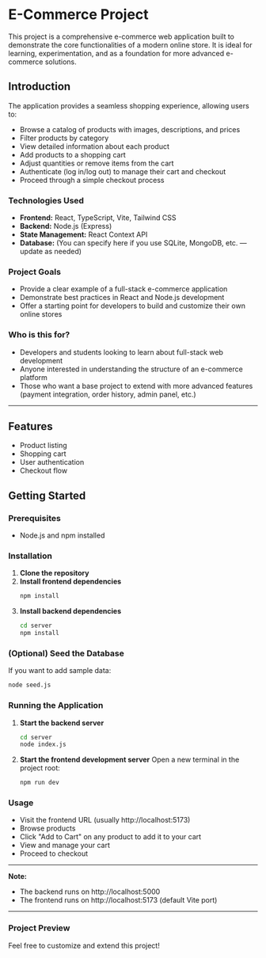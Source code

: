 # E-Commerce Project

This project is a comprehensive e-commerce web application built to demonstrate the core functionalities of a modern online store. It is ideal for learning, experimentation, and as a foundation for more advanced e-commerce solutions.

## Introduction

The application provides a seamless shopping experience, allowing users to:
- Browse a catalog of products with images, descriptions, and prices
- Filter products by category
- View detailed information about each product
- Add products to a shopping cart
- Adjust quantities or remove items from the cart
- Authenticate (log in/log out) to manage their cart and checkout
- Proceed through a simple checkout process

### Technologies Used
- **Frontend:** React, TypeScript, Vite, Tailwind CSS
- **Backend:** Node.js (Express)
- **State Management:** React Context API
- **Database:** (You can specify here if you use SQLite, MongoDB, etc. — update as needed)

### Project Goals
- Provide a clear example of a full-stack e-commerce application
- Demonstrate best practices in React and Node.js development
- Offer a starting point for developers to build and customize their own online stores

### Who is this for?
- Developers and students looking to learn about full-stack web development
- Anyone interested in understanding the structure of an e-commerce platform
- Those who want a base project to extend with more advanced features (payment integration, order history, admin panel, etc.)

---

## Features
- Product listing
- Shopping cart
- User authentication
- Checkout flow

## Getting Started

### Prerequisites
- Node.js and npm installed

### Installation
1. **Clone the repository**
2. **Install frontend dependencies**
   ```sh
   npm install
   ```
3. **Install backend dependencies**
   ```sh
   cd server
   npm install
   ```

### (Optional) Seed the Database
If you want to add sample data:
```sh
node seed.js
```

### Running the Application
1. **Start the backend server**
   ```sh
   cd server
   node index.js
   ```
2. **Start the frontend development server**
   Open a new terminal in the project root:
   ```sh
   npm run dev
   ```

### Usage
- Visit the frontend URL (usually http://localhost:5173)
- Browse products
- Click "Add to Cart" on any product to add it to your cart
- View and manage your cart
- Proceed to checkout

---

**Note:**
- The backend runs on http://localhost:5000
- The frontend runs on http://localhost:5173 (default Vite port)

---

### Project Preview

Feel free to customize and extend this project! 